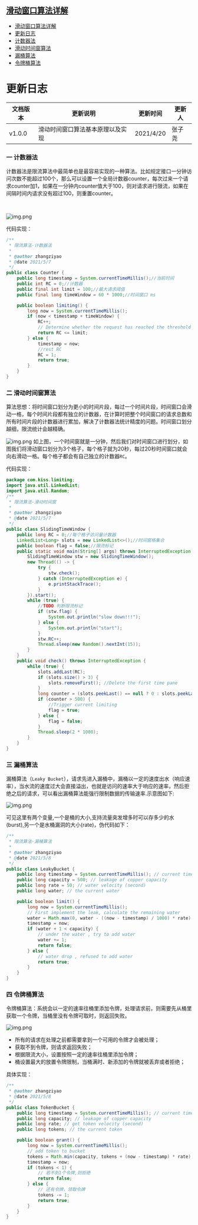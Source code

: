 ## [滑动窗口算法详解](../README.md)

- [滑动窗口算法详解](#[滑动窗口算法详解](../README.md))
- [更新日志](#更新日志)
- [计数器法](#一-计数器法)
- [滑动时间窗算法](#二-滑动时间窗算法)
- [漏桶算法](#三-漏桶算法)
- [令牌桶算法](#四-令牌桶算法)

# 更新日志

| 文档版本   |  更新说明  |更新时间 | 更新人 |
| ---------|-------|-------|------------ |
| v1.0.0  | 滑动时间窗口算法基本原理以及实现 | 2021/4/20 | 张子尧 |

### 一 计数器法

​	计数器法是限流算法中最简单也是最容易实现的一种算法。比如规定接口一分钟访问次数不能超过100个，那么可以设置一个全局计数器counter，每次过来一个请求counter加1，如果在一分钟内counter值大于100，则对请求进行限流，如果在间隔时间内请求没有超过100，则重置counter。

<br/>

![img.png](../resources/images/计数器法.png)

代码实现：

```java
/**
 * 限流算法-计数器法
 *
 * @author zhangziyao
 * @date 2021/5/7
 */
public class Counter {
    public long timestamp = System.currentTimeMillis();//当前时间
    public int RC = 0;//计数器
    public final int limit = 100;//最大请求阈值
    public final long timeWindow = 60 * 1000;//时间窗口 ms

    public boolean limiting() {
        long now = System.currentTimeMillis();
        if (now < timestamp + timeWindow) {
            RC++;
            // Determine whether the request has reached the threshold
            return RC <= limit;
        } else {
            timestamp = now;
            //rest RC
            RC = 1;
            return true;
        }
    }
}
```

### 二 滑动时间窗算法

​	算法思想：将时间窗口划分为更小的时间片段，每过一个时间片段，时间窗口会滑动一格，每个时间片段都有独立的计数器，在计算时把整个时间窗口的请求总数和所有时间片段的计数器进行累加，解决了计数器法统计精度的问题。时间窗口划分越细，限流统计会越精确。

![img.png](../resources/images/滑动窗口算法.png)
	如上图，一个时间窗就是一分钟，然后我们对时间窗口进行划分，如图我们将滑动窗口划分为3个格子，每个格子就为20秒，每过20秒时间窗口就会向右滑动一格。每个格子都会有自己独立的计数器`RC`。

代码实现：

```java
package com.kiss.limiting;
import java.util.LinkedList;
import java.util.Random;
/**
 * 限流算法-滑动时间窗
 *
 * @author zhangziyao
 * @date 2021/5/7
 */
public class SlidingTimeWindow {
    public long RC = 0;//每个格子访问量计数器
    LinkedList<Long> slots = new LinkedList<>();//时间窗格集合
    public boolean flag = false;//限流标记
    public static void main(String[] args) throws InterruptedException {
        SlidingTimeWindow stw = new SlidingTimeWindow();
        new Thread(() -> {
            try {
                stw.check();
            } catch (InterruptedException e) {
                e.printStackTrace();
            }
        }).start();
        while (true) {
            //TODO 判断限流标记
            if (stw.flag) {
                System.out.println("slow down!!!");
            } else {
                System.out.println("start");
            }
            stw.RC++;
            Thread.sleep(new Random().nextInt(15));
        }
    }
    public void check() throws InterruptedException {
        while (true) {
            slots.addLast(RC);
            if (slots.size() > 3) {
                slots.removeFirst(); //Delete the first time pane
            }
            long counter = (slots.peekLast() == null ? 0 : slots.peekLast()) - (slots.peekFirst() == null ? 0 : slots.peekFirst());
            if (counter > 500) {
                //Trigger current limiting
                flag = true;
            } else {
                flag = false;
            }
            Thread.sleep(2 * 1000);
        }
    }
}
```

### 三 漏桶算法

​	漏桶算法（`Leaky Bucket`），请求先进入漏桶中，漏桶以一定的速度出水（响应速率），当水流的速度过大会直接溢出，也就是访问的速率大于响应的速率，然后拒绝之后的请求，可以看出漏桶算法能强行限制数据的传输速率.示意图如下:



![img.png](../resources/images/LeakyBucket.png)

​	可见这里有两个变量,一个是桶的大小,支持流量突发增多时可以存多少的水(burst),另一个是水桶漏洞的大小(rate)，伪代码如下：

```java
/**
 * 限流算法-漏桶算法
 *
 * @author zhangziyao
 * @date 2021/5/8
 */
public class LeakyBucket {
    public long timestamp = System.currentTimeMillis(); // current time
    public long capacity = 500; // leakage of copper capacity
    public long rate = 50; // water velocity (second)
    public long water; // the current water

    public boolean limit() {
        long now = System.currentTimeMillis();
        // First implement the leak, calculate the remaining water
        water = Math.max(0, water - ((now - timestamp) / 1000) * rate);
        timestamp = now;
        if (water + 1 < capacity) {
            // under the water , try to add water
            water += 1;
            return false;
        } else {
            // water drop , refused to add water
            return true;
        }
    }
}
```

### 四 令牌桶算法

令牌桶算法：系统会以一定的速率往桶里添加令牌，处理请求前，则需要先从桶里获取一个令牌，当桶里没有令牌可取时，则返回失败。

![img.png](../resources/images/tokenBucket.png)

+ 所有的请求在处理之前都需要拿到一个可用的令牌才会被处理；
+ 获取不到令牌，则请求返回失败；
+ 根据限流大小，设置按照一定的速率往桶里添加令牌；
+ 桶设置最大的放置令牌限制，当桶满时、新添加的令牌就被丢弃或者拒绝；

具体实现：

```java
/**
 * @author zhangziyao
 * @date 2021/5/8
 */
public class TokenBucket {
    public long timestamp = System.currentTimeMillis(); // current time
    public long capacity; // leakage of copper capacity
    public long rate; // get token velocity (second)
    public long tokens; // the current token

    public boolean grant() {
        long now = System.currentTimeMillis();
        // add token to bucket
        tokens = Math.min(capacity, tokens + (now - timestamp) * rate);
        timestamp = now;
        if (tokens < 1) {
            // 若不到1个令牌,则拒绝
            return false;
        } else {
            // 还有令牌，领取令牌
            tokens -= 1;
            return true;
        }
    }
}
```

